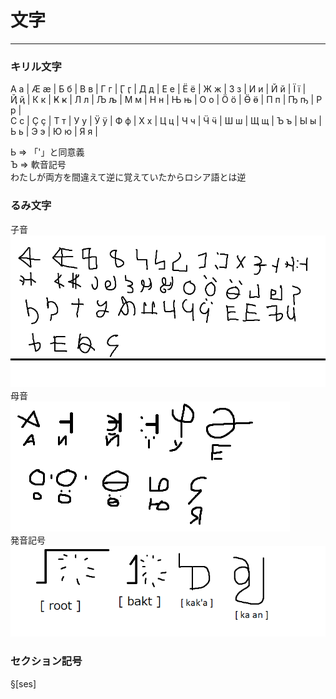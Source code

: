 # 文字
___
### キリル文字
А а | Ӕ ӕ | Б б | В в | Г г | Ӷ ӷ | Д д | Е е | Ё ё | Ж ж | З з | И и | Й й | Ї ї |<BR>
Ҋ ҋ | К к | Ҝ ҝ | Л л | Љ љ | М м | Н н | Њ њ | О о | Ӧ ӧ | Ӫ ӫ | П п | Ҧ ҧ | Р р |<BR>
С с | Ҫ ҫ | Т т | У у | Ӱ ӱ | Ф ф | Х х | Ц ц | Ч ч | Ӵ ӵ | Ш ш | Щ щ | Ъ ъ | Ы ы |<BR>
Ь ь | Э э | Ю ю | Я я |<BR>

Ь => 「'」と同意義<BR>
Ъ => 軟音記号<BR>
わたしが両方を間違えて逆に覚えていたからロシア語とは逆<BR>

### るみ文字
子音<BR>
![代替テキスト](./Asetts/rumimozi.png)<BR>
母音<BR>
![代替テキスト](./Asetts/oppaiboin.png)<BR>
発音記号<BR>
![代替テキスト](./Asetts/talk.png)<BR>

### セクション記号
§[ses]